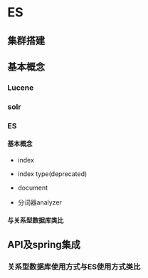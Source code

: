 # ES

## 集群搭建

## 基本概念

### Lucene 

### solr

### ES

#### 基本概念

- index

- index type(deprecated)

- document
- 分词器analyzer

#### 与关系型数据库类比

## API及spring集成

### 关系型数据库使用方式与ES使用方式类比

